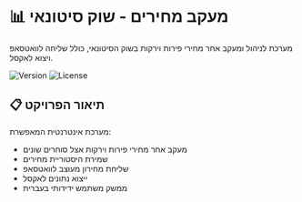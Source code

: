 # 📊 מעקב מחירים - שוק סיטונאי

מערכת לניהול ומעקב אחר מחירי פירות וירקות בשוק הסיטונאי, כולל שליחה לוואטסאפ ויצוא לאקסל.

![Version](https://img.shields.io/badge/version-1.0.0-blue.svg)
![License](https://img.shields.io/badge/license-MIT-green.svg)

## 📋 תיאור הפרויקט

מערכת אינטרנטית המאפשרת:

- מעקב אחר מחירי פירות וירקות אצל סוחרים שונים
- שמירת היסטוריית מחירים
- שליחת מחירון מעוצב לוואטסאפ
- ייצוא נתונים לאקסל
- ממשק משתמש ידידותי בעברית
